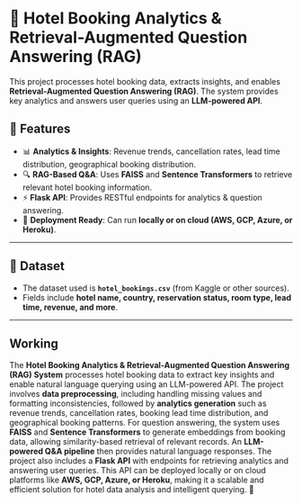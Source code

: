 # 🏨 Hotel Booking Analytics & Retrieval-Augmented Question Answering (RAG)

This project processes hotel booking data, extracts insights, and enables **Retrieval-Augmented Question Answering (RAG)**. The system provides key analytics and answers user queries using an **LLM-powered API**.

## 📌 Features

- 📊 **Analytics & Insights**: Revenue trends, cancellation rates, lead time distribution, geographical booking distribution.
- 🔍 **RAG-Based Q&A**: Uses **FAISS** and **Sentence Transformers** to retrieve relevant hotel booking information.
- ⚡ **Flask API**: Provides RESTful endpoints for analytics & question answering.
- 🚀 **Deployment Ready**: Can run **locally or on cloud (AWS, GCP, Azure, or Heroku)**.

---

## 📂 Dataset
- The dataset used is **`hotel_bookings.csv`** (from Kaggle or other sources).
- Fields include **hotel name, country, reservation status, room type, lead time, revenue, and more**.

---
## Working
The **Hotel Booking Analytics & Retrieval-Augmented Question Answering (RAG) System** processes hotel booking data to extract key insights and enable natural language querying using an LLM-powered API. The project involves **data preprocessing**, including handling missing values and formatting inconsistencies, followed by **analytics generation** such as revenue trends, cancellation rates, booking lead time distribution, and geographical booking patterns. For question answering, the system uses **FAISS** and **Sentence Transformers** to generate embeddings from booking data, allowing similarity-based retrieval of relevant records. An **LLM-powered Q&A pipeline** then provides natural language responses. The project also includes a **Flask API** with endpoints for retrieving analytics and answering user queries. This API can be deployed locally or on cloud platforms like **AWS, GCP, Azure, or Heroku**, making it a scalable and efficient solution for hotel data analysis and intelligent querying. 🚀

